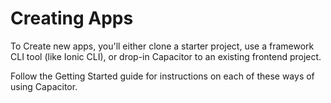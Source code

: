 # Creating Apps

To Create new apps, you'll either clone a starter project, use a framework CLI tool (like Ionic CLI), or drop-in Capacitor to an existing frontend project.

Follow the <stencil-route-link url="/docs/getting-started/">Getting Started</stencil-route-link> guide for instructions on each of these ways of using Capacitor.